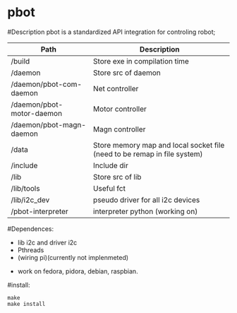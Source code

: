 # pbot

#Description
pbot is a standardized API integration for controling robot;

| Path | Description          |
| ------------- | ----------- |
| /build                    | Store exe in compilation time |
| /daemon                   | Store src of daemon |
| /daemon/pbot-com-daemon   | Net controller |
| /daemon/pbot-motor-daemon | Motor controller |
| /daemon/pbot-magn-daemon  | Magn controller |
| /data                     | Store memory map and local socket file (need to be remap in file system)|
| /include                  | Include dir |
| /lib                      | Store src of lib |
| /lib/tools                | Useful fct |
| /lib/i2c_dev              | pseudo driver for all i2c devices |
| /pbot-interpreter         | interpreter python (working on) |

#Dependences:
  * lib i2c and driver i2c
  * Pthreads
  * (wiring pi)(currently not implenmeted)

  - work on fedora, pidora, debian, raspbian.

#install:
```
make
make install
```
